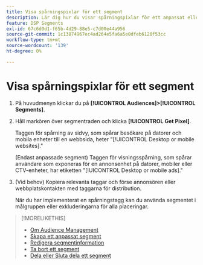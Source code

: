 ```yaml
---
title: Visa spårningspixlar för ett segment
description: Lär dig hur du visar spårningspixlar för ett anpassat eller CCPA-avanmäl dig från ett försäljningssegment.
feature: DSP Segments
exl-id: 67c6d0d1-f65b-4d29-88e5-c7d00e44a956
source-git-commit: 1c13874967ec4ad264e5fa6a5e0dfeb6120f53cc
workflow-type: tm+mt
source-wordcount: '139'
ht-degree: 0%

---
```


# Visa spårningspixlar för ett segment

1. På huvudmenyn klickar du på **[!UICONTROL Audiences]>[!UICONTROL Segments]**.

1. Håll markören över segmentraden och klicka **[!UICONTROL Get Pixel]**.

   Taggen för spårning av sidvy, som spårar besökare på datorer och mobila enheter till en webbsida, heter &quot;[!UICONTROL Desktop or mobile websites].&quot;

   (Endast anpassade segment) Taggen för visningsspårning, som spårar användare som exponeras för en annonsenhet på datorer, mobiler eller CTV-enheter, har etiketten &quot;[!UICONTROL Desktop or mobile ads].&quot;

1. (Vid behov) Kopiera relevanta taggar och förse annonsören eller webbplatskontakten med taggarna för distribution.

   När du har implementerat en spårningstagg kan du använda segmentet i målgruppen eller exkluderingarna för alla placeringar.

>[!MORELIKETHIS]
>
>* [Om Audience Management](audience-about.md)
>* [Skapa ett anpassat segment](custom-segment-create.md)
>* [Redigera segmentinformation](segment-edit.md)
>* [Ta bort ett segment](segment-delete.md)
>* [Dela eller Sluta dela ett segment](segment-share.md)

